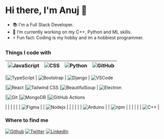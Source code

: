 
# Hi there, I'm Anuj 👋

- 📚 I'm a Full Stack Developer.
- 🌱 I’m currently working on my C++, Python and ML skills.
- ⚡ Fun fact: Coding is my hobby and im a hobbiest programmer.

### Things I code with

|<img alt="JavaScript" src="https://img.shields.io/badge/-JavaScript-f0dc5c?style=flat-square&logo=javascript&logoColor=white" /> | <img alt="CSS" src="https://img.shields.io/badge/-CSS-blue?style=flat-square&logo=css3&logoColor=white" /> | <img alt="Python" src="https://img.shields.io/badge/-Python-3776AB?style=flat-square&logo=python&logoColor=white" /> |<img alt="GitHub" src="https://img.shields.io/badge/-GitHub-181717?style=flat-square&logo=github&logoColor=white" />|
|-------|-----|-----|----|

|<img alt="TypeScript" src="https://img.shields.io/badge/-TypeScript-007ACC?style=flat-square&logo=typescript&logoColor=white" /> | <img alt="Bootstrap" src="https://img.shields.io/badge/-Bootstrap-8320f4?style=flat-square&logo=bootstrap&logoColor=white" /> | <img alt="Django" src="https://img.shields.io/badge/-Django-092E20?style=flat-square&logo=django&logoColor=white">  | <img alt="VSCode" src="https://img.shields.io/badge/-VSCode-007ACC?style=flat-square&logo=visual-studio-code&logoColor=white" /> 


|<img alt="React" src="https://img.shields.io/badge/-React-45b8d8?style=flat-square&logo=react&logoColor=white" /> 
|<img alt="Tailwind CSS" src="https://img.shields.io/badge/-Tailwind_CSS-blue?style=flat-square&logo=tailwindcss&logoColor=white" /> 
|<img alt="BeautifulSoup" src="https://img.shields.io/badge/-BeautifulSoup-59666D?style=flat-square&logo=beautifulsoup&logoColor=white" /> 
| <img alt="Electron" src="https://img.shields.io/badge/-Electron-35353f?style=flat-square&logo=electron&logoColor=white" />

|<img alt="Git" src="https://img.shields.io/badge/-Git-F05032?style=flat-square&logo=git&logoColor=white" /> 
|<img alt="MongoDB" src="https://img.shields.io/badge/-MongoDB-47A248?style=flat-square&logo=mongodb&logoColor=white" /> 
|<img alt="GitHub Actions" src="https://img.shields.io/badge/-GitHub_Actions-2088FF?style=flat-square&logo=github-actions&logoColor=white" />

 | | | | | | <img alt="Figma" src="https://img.shields.io/badge/-Figma-F24E1E?style=flat-square&logo=figma&logoColor=white" /> |
| <img alt="Nodejs" src="https://img.shields.io/badge/-Nodejs-43853d?style=flat-square&logo=Node.js&logoColor=white" /> | | | | | | <img alt="Arduino" src="https://img.shields.io/badge/-Arduino-00979D?style=flat-square&logo=arduino&logoColor=white" /> |
| <img alt="npm" src="https://img.shields.io/badge/-NPM-CB3837?style=flat-square&logo=npm&logoColor=white" /> | | | | | | <img alt="C++" src="https://img.shields.io/badge/-C++-00599C?style=flat-square&logo=cplusplus&logoColor=white" /> |

### Where to find me

<div>
  <a href="https://github.com/Anujverma89" target="_blank"><img alt="Github" src="https://img.shields.io/badge/GitHub-%2312100E.svg?&style=for-the-badge&logo=Github&logoColor=white" /></a>
  <a href="https://twitter.com/imr_optimist" target="_blank"><img alt="Twitter" src="https://img.shields.io/badge/twitter-%231DA1F2.svg?&style=for-the-badge&logo=twitter&logoColor=white" /></a>
  <a href="https://www.linkedin.com/in/wise-anuj" target="_blank"><img alt="LinkedIn" src="https://img.shields.io/badge/linkedin-%230077B5.svg?&style=for-the-badge&logo=linkedin&logoColor=white" /></a>
</div>
